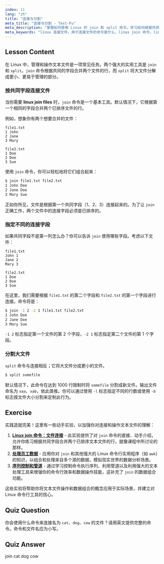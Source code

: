 ```yaml
---
index: 11
lang: "zh"
title: "连接与分割"
meta_title: "连接与分割 - Text-Fu"
meta_description: "掌握如何使用 Linux 的 join 和 split 命令。学习如何根据共同的字段高效地连接文件，以及将大文件分割成更小的部分。本指南涵盖了用于连接名为 cat、dog、cow 的文件以及其他实用示例的命令。"
meta_keywords: "linux 连接文件，用于连接文件的命令是什么，linux join 命令，linux split 命令，文件操作，命令行，文本处理"
---
```


## Lesson Content

在 Linux 中，管理和操作文本文件是一项常见任务。两个强大的实用工具是 `join` 和 `split`。`join` 命令根据共同的字段合并两个文件的行，而 `split` 将大文件分解成更小、更易于管理的部分。

### 按共同字段连接文件

当你需要 **linux join files** 时，`join` 命令是一个基本工具。默认情况下，它根据第一个相同的字段合并两个已排序文件的行。

例如，想象你有两个想要合并的文件：

```plaintext
file1.txt
1 John
2 Jane
3 Mary

file2.txt
1 Doe
2 Doe
3 Sue
```

使用 `join` 命令，你可以轻松地将它们组合起来：

```bash
$ join file1.txt file2.txt
1 John Doe
2 Jane Doe
3 Mary Sue
```

正如你所见，文件是根据第一个共同字段（1、2、3）连接起来的。为了让 `join` 正确工作，两个文件中的连接字段必须是已排序的。

### 指定不同的连接字段

如果共同字段不是第一列怎么办？你可以告诉 `join` 使用哪些字段。考虑以下文件：

```plaintext
file1.txt
John 1
Jane 2
Mary 3

file2.txt
1 Doe
2 Doe
3 Sue
```

在这里，我们需要根据 `file1.txt` 的第二个字段和 `file2.txt` 的第一个字段进行连接。命令将是：

```bash
$ join -1 2 -2 1 file1.txt file2.txt
1 John Doe
2 Jane Doe
3 Mary Sue
```

`-1 2` 标志指定第一个文件的第 2 个字段，`-2 1` 标志指定第二个文件的第 1 个字段。

### 分割大文件

`split` 命令与连接相反；它将大文件分成更小的文件。

```bash
$ split somefile
```

默认情况下，此命令在达到 1000 行限制时将 `somefile` 分割成新文件。输出文件命名为 `xaa`、`xab`，依此类推。你可以通过使用 `-l` 标志指定不同的行数或使用 `-b` 标志按文件大小分割来定制此行为。

## Exercise

实践造就完美！这里有一些动手实验，以加强你对连接和操作文本文件的理解：

1. **[Linux join 命令：文件连接](https://labex.io/zh/labs/linux-linux-join-command-file-joining-219193)** - 此实验提供了对 `join` 命令的直接、动手介绍，允许你练习根据共同字段合并两个已排序文本文件的行，就像课程中所讨论的那样。
2. **[处理员工数据](https://labex.io/zh/labs/linux-processing-employees-data-388132)** - 应用你对 `join` 和其他强大的 Linux 命令行实用程序（如 `awk`）的知识，以组合和处理来自多个源的数据，模拟现实世界的数据分析场景。
3. **[序列控制和管道](https://labex.io/zh/labs/linux-sequence-control-and-pipeline-17994)** - 通过学习控制命令执行序列、利用管道以及利用强大的文本处理工具来增强你的命令行效率和数据操作技能，这补充了 `join` 的数据组合功能。

这些实验将帮助你将文本文件操作和数据组合的概念应用于实际场景，并建立对 Linux 命令行工具的信心。

## Quiz Question

你会使用什么命令来连接名为 `cat`、`dog`、`cow` 的文件？请用英文提供完整的命令。命令和文件名应为小写。

## Quiz Answer

join cat dog cow
